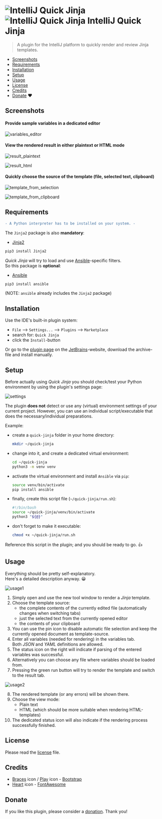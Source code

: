 # ![IntelliJ Quick Jinja](src/main/resources/META-INF/pluginIcon.png#gh-light-mode-only) ![IntelliJ Quick Jinja](src/main/resources/META-INF/pluginIcon_dark.png#gh-dark-mode-only) IntelliJ Quick Jinja

> A plugin for the IntelliJ platform to quickly render and review Jinja templates.

* [Screenshots](#screenshots)
* [Requirements](#requirements)
* [Installation](#installation)
* [Setup](#setup)
* [Usage](#usage)
* [License](#license)
* [Credits](#credits)
* [Donate](#donate) :heart:

## Screenshots

#### Provide sample variables in a dedicated editor

![variables_editor](screenshots/variables_editor.png)

#### View the rendered result in either plaintext or HTML mode

![result_plaintext](screenshots/result_plaintext.png)

![result_html](screenshots/result_html.png)

#### Quickly choose the source of the template (file, selected text, clipboard)

![template_from_selection](screenshots/template_from_selection.png)

![template_from_clipboard](screenshots/template_from_clipboard.png)

## Requirements

```diff
- A Python interpreter has to be installed on your system. -
```

The `Jinja2` package is also **mandatory**:

* [Jinja2](https://pypi.org/project/Jinja2/)

```bash
pip3 install Jinja2
```

_Quick Jinja_ will try to load and use [Ansible](https://www.ansible.com/)-specific filters.  
So this package is **optional**:

* [Ansible](https://pypi.org/project/ansible/)  

```bash
pip3 install ansible
```
(NOTE: `ansible` already includes the `Jinja2` package)

## Installation

Use the IDE's built-in plugin system:

* `File` --> `Settings...` --> `Plugins` --> `Marketplace`
* search for: `Quick Jinja`
* click the `Install`-button

Or go to the [plugin page](https://plugins.jetbrains.com/plugin/24850-quick-jinja) on the [JetBrains](https://www.jetbrains.com)-website, download the archive-file and install manually.

## Setup

Before actually using _Quick Jinja_ you should check/test your Python environment by using the plugin's settings page:

![settings](screenshots/settings.png)

The plugin **does not** detect or use any (virtual) environment settings of your current project.
However, you can use an individual script/executable that does the necessary/individual preparations. 

Example:

* create a `quick-jinja` folder in your home directory:
  ```bash
  mkdir ~/quick-jinja
  ```

* change into it, and create a dedicated virtual environment:
  ```bash
  cd ~/quick-jinja
  python3 -m venv venv
  ```

* activate the virtual environment and install `Ansible` via `pip`:
  ```bash
  source venv/bin/activate
  pip install ansible
  ```

* finally, create this script file (`~/quick-jinja/run.sh`):
  ```bash
  #!/bin/bash
  source ~/quick-jinja/venv/bin/activate
  python3 "${@}"
  ```

* don't forget to make it executable:
  ```bash
  chmod +x ~/quick-jinja/run.sh
  ```

Reference this script in the plugin; and you should be ready to go. :thumbsup:

## Usage

Everything should be pretty self-explanatory.  
Here's a detailed description anyway. :grinning:

![usage1](screenshots/usage1.png)

1. Simply open and use the new tool window to render a _Jinja_ template.
2. Choose the template source:
   - the complete contents of the currently edited file (automatically changes when switching tabs) 
   - just the selected text from the currently opened editor
   - the contents of your clipboard
3. You can use the pin icon to disable automatic file selection and keep the currently opened document as template-source.
4. Enter all variables (needed for rendering) in the variables tab.  
Both _JSON_ and _YAML_ definitions are allowed.
5. The status icon on the right will indicate if parsing of the entered variables was successful.
6. Alternatively you can choose any file where variables should be loaded from.
7. Pressing the green run button will try to render the template and switch to the result tab.

![usage2](screenshots/usage2.png)

8. The rendered template (or any errors) will be shown there.
9. Choose the view mode:
   - Plain text
   - HTML (which should be more suitable when rendering HTML-templates)
10. The dedicated status icon will also indicate if the rendering process successfully finished.

## License

Please read the [license](LICENSE) file.

## Credits

* [Braces](https://icons.getbootstrap.com/icons/braces/) icon / [Play](https://icons.getbootstrap.com/icons/play-fill/) icon - [Bootstrap](https://icons.getbootstrap.com/)
* [Heart](https://fontawesome.com/icons/heart?s=solid&f=classic) icon - [FontAwesome](https://fontawesome.com/)

## Donate

If you like this plugin, please consider a [donation](https://paypal.me/AchimSeufert). Thank you!
